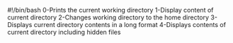 #!/bin/bash
0-Prints the current working directory
1-Display content of current directory
2-Changes working directory to the home directory
3-Displays current directory contents in a long format
4-Displays contents of current directory including hidden files
